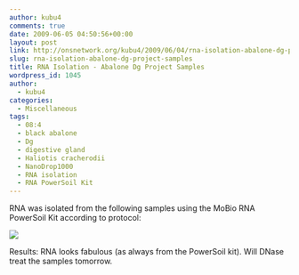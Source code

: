 ```yaml
---
author: kubu4
comments: true
date: 2009-06-05 04:50:56+00:00
layout: post
link: http://onsnetwork.org/kubu4/2009/06/04/rna-isolation-abalone-dg-project-samples/
slug: rna-isolation-abalone-dg-project-samples
title: RNA Isolation - Abalone Dg Project Samples
wordpress_id: 1045
author:
  - kubu4
categories:
  - Miscellaneous
tags:
  - 08:4
  - black abalone
  - Dg
  - digestive gland
  - Haliotis cracherodii
  - NanoDrop1000
  - RNA isolation
  - RNA PowerSoil Kit
---
```


RNA was isolated from the following samples using the MoBio RNA PowerSoil Kit according to protocol:

![](http://eagle.fish.washington.edu/Arabidopsis/RNA%20Spec%20Readings/20090604%20RNA%20SJW.jpg)

Results: RNA looks fabulous (as always from the PowerSoil kit). Will DNase treat the samples tomorrow.
